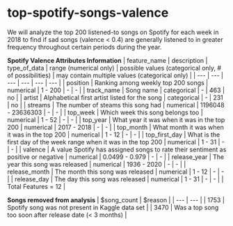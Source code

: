 # top-spotify-songs-valence
We will analyze the top 200 listened-to songs on Spotify for each week in 2018 to find if sad songs (valence &lt; 0.4) are generally listened to in greater frequency throughout certain periods during the year.

**Spotify Valence Attributes Information**
| feature_name	| description	| type_of_data | range (numerical only) | possible values (categorical only, # of possibilities) | may contain multiple values (categorical only) |
| ---	| --- |	--- |	--- |	--- |	--- |
| position	| Ranking among weekly top 200 songs	| numerical	| 1 - 200	| -	| - |
| track_name	| Song name	| categorical	| -	| 463	| no |
| artist	| Alphabetical first artist listed for the song	| categorical	| -	| 231	| no |
| streams	| The number of steams this song had	| numerical	| 1196048 - 23636303	| -	| - |
| top_week	| Which week this song belongs too	| numerical	| 1 - 52	| -	| - |
| top_year	| What year it was when it was in the top 200	| numerical	| 2017 - 2018	| -	| - |
| top_month	| What month it was when it was in the top 200	| numerical	| 1 - 12	| -	| - |
| top_first_day	| What is the first day of the week range when it was in the top 200	| numerical	| 1 - 31	| -	| - |
| valence	| A value Spotify has assigned songs to rate their sentiment as positive or negative	| numerical	| 0.0499 - 0.979	| -	| - |
| release_year	| The year this song was released	| numerical	| 1936 - 2020	| -	| - |
| release_month	| The month this song was released	| numerical	| 1 - 12	| -	| - |
| release_day	| The day this song was released	| numerical	| 1 - 31	| -	| - |
| Total Features = 12 |					

**Songs removed from analysis**
| $song_count | $reason |
| --- | --- |
| 1753 | Spotify song was not present in Kaggle data set |
| 3470 | Was a top song too soon after release date (< 3 months) |
